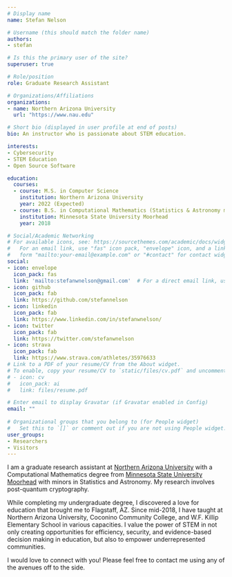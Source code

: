 ```yaml
---
# Display name
name: Stefan Nelson

# Username (this should match the folder name)
authors:
- stefan

# Is this the primary user of the site?
superuser: true

# Role/position
role: Graduate Research Assistant

# Organizations/Affiliations
organizations:
- name: Northern Arizona University 
  url: "https://www.nau.edu"

# Short bio (displayed in user profile at end of posts)
bio: An instructor who is passionate about STEM education.

interests:
- Cybersecurity
- STEM Education
- Open Source Software

education:
  courses:
  - course: M.S. in Computer Science
    institution: Northern Arizona University 
    year: 2022 (Expected)
  - course: B.S. in Computational Mathematics (Statistics & Astronomy minors)
    institution: Minnesota State University Moorhead
    year: 2018

# Social/Academic Networking
# For available icons, see: https://sourcethemes.com/academic/docs/widgets/#icons
#   For an email link, use "fas" icon pack, "envelope" icon, and a link in the
#   form "mailto:your-email@example.com" or "#contact" for contact widget.
social:
- icon: envelope
  icon_pack: fas
  link: 'mailto:stefanwnelson@gmail.com'  # For a direct email link, use "mailto:test@example.org".
- icon: github
  icon_pack: fab
  link: https://github.com/stefannelson
- icon: linkedin
  icon_pack: fab
  link: https://www.linkedin.com/in/stefanwnelson/
- icon: twitter
  icon_pack: fab
  link: https://twitter.com/stefanwnelson
- icon: strava
  icon_pack: fab
  link: https://www.strava.com/athletes/35976633
# Link to a PDF of your resume/CV from the About widget.
# To enable, copy your resume/CV to `static/files/cv.pdf` and uncomment the lines below.  
# - icon: cv
#   icon_pack: ai
#   link: files/resume.pdf 

# Enter email to display Gravatar (if Gravatar enabled in Config)
email: ""
  
# Organizational groups that you belong to (for People widget)
#   Set this to `[]` or comment out if you are not using People widget.  
user_groups:
- Researchers
- Visitors
---
```


I am a graduate research assistant at [Northern Arizona University](https://www.nau.edu) with a Computational Mathematics degree from [Minnesota State University Moorhead](https://www.mnstate.edu) with minors in Statistics and Astronomy. My research involves post-quantum cryptography.

While completing my undergraduate degree, I discovered a love for education that brought me to Flagstaff, AZ. Since mid-2018, I have taught at Northern Arizona University, Coconino Community College, and W.F. Killip Elementary School in various capacities. I value the power of STEM in not only creating opportunities for efficiency, security, and evidence-based decision making in education, but also to empower underrepresented communities. 

I would love to connect with you! Please feel free to contact me using any of the avenues off to the side. 